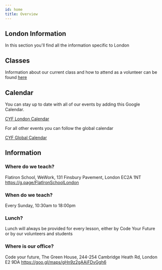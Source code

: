 ```yaml
---
id: home
title: Overview
---
```


## London Information

In this section you'll find all the information specific to London

## Classes

Information about our current class and how to attend as a volunteer can be found [here](https://docs.codeyourfuture.io/cities/london/classes)

## Calendar

You can stay up to date with all of our events by adding this Google Calendar.

[CYF London Calendar](https://calendar.google.com/calendar/b/1?cid=Y29kZXlvdXJmdXR1cmUuaW9fbzdsNnY3aGd0bmQ4aHBmYWduazVmc2NrajRAZ3JvdXAuY2FsZW5kYXIuZ29vZ2xlLmNvbQ)

For all other events you can follow the global calendar

[CYF Global Calendar](https://calendar.google.com/calendar/b/1?cid=Y29kZXlvdXJmdXR1cmUuaW9fdG00MDN0NTlmNWJzcjlocm10bGVyN2RiaThAZ3JvdXAuY2FsZW5kYXIuZ29vZ2xlLmNvbQ)

## Information

### Where do we teach?

Flatiron School, WeWork, 131 Finsbury Pavement, London EC2A 1NT
https://g.page/FlatIronSchoolLondon

### When do we teach?

Every Sunday, 10:30am to 18:00pm

### Lunch?

Lunch will always be provided for every lesson, either by Code Your Future or by our volunteers and students

### Where is our office?

Code your future, The Green House, 244-254 Cambridge Heath Rd, London E2 9DA
https://goo.gl/maps/gHn9z2gAAiFDvGgh6
